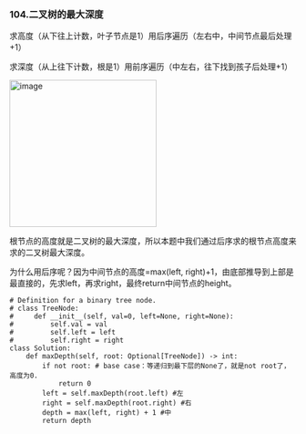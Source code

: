 ### 104.二叉树的最大深度

求高度（从下往上计数，叶子节点是1）用后序遍历（左右中，中间节点最后处理+1）

求深度（从上往下计数，根是1）用前序遍历（中左右，往下找到孩子后处理+1）

<img width="258" alt="image" src="https://github.com/fifi1120/coding_study_blog/assets/98888516/21294bcd-fcaf-4493-b9e8-183dc6fd1fcc">

根节点的高度就是二叉树的最大深度，所以本题中我们通过后序求的根节点高度来求的二叉树最大深度。

为什么用后序呢？因为中间节点的高度=max(left, right)+1，由底部推导到上部是最直接的，先求left，再求right，最终return中间节点的height。
```
# Definition for a binary tree node.
# class TreeNode:
#     def __init__(self, val=0, left=None, right=None):
#         self.val = val
#         self.left = left
#         self.right = right
class Solution:
    def maxDepth(self, root: Optional[TreeNode]) -> int:
        if not root: # base case：等递归到最下层的None了，就是not root了，高度为0.
            return 0
        left = self.maxDepth(root.left) #左
        right = self.maxDepth(root.right) #右
        depth = max(left, right) + 1 #中
        return depth
```

